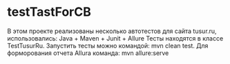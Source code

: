 # testTastForCB
В этом проекте реализованы несколько автотестов для сайта tusur.ru, использовались: Java + Maven + Junit + Allure
Тесты находятся в классе TestTusurRu.
Запустить тесты можно командой: mvn clean test.
Для форморования отчета Allura команда: mvn allure:serve

